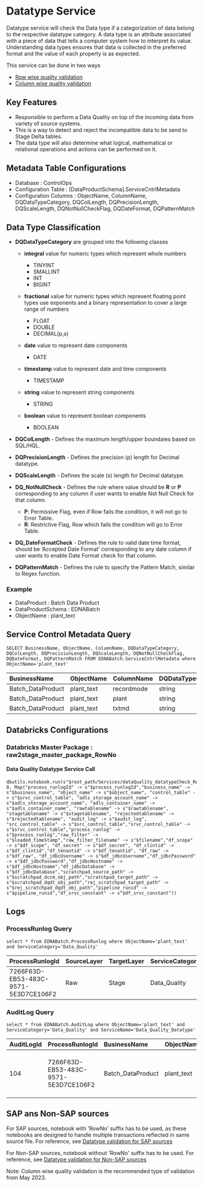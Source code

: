# Datatype Service

Datatype service will check the Data type if a categorization of data belong to the respective datatype category.
A data type is an attribute associated with a piece of data that tells a computer system how to interpret its value.
Understanding data types ensures that data is collected in the preferred format and the value of each property is as expected.

This service can be done in two ways

* [Row wise quality validation](https://github.com/elanco/DataOps_DIDQFramework/blob/master/ADB_Spark3.x/notebooks/EDNA%20-%20DataOps%20Framework%20(EDNA)/DIDQ_Spark3x/Services/dataQuality_datatypeCheck.scala)
* [Column wise quality validation](https://github.com/elanco/DataOps_DIDQFramework/blob/master/ADB_Spark3.x/notebooks/EDNA%20-%20DataOps%20Framework%20(EDNA)/DIDQ_Spark3x/Services/DataQuality_DataType_Column_wise.scala)

## Key Features

* Responsible to perform a Data Quality on top of the incoming data from variety of source systems.
* This is a way to detect and reject the incompatible data to be send to Stage Delta tables.
* The data type will also determine what logical, mathematical or relational operations and actions can be performed on it.

## Metadata Table Configurations

* Database              : ControlOps
* Configuration Table   : [DataProductSchema].ServiceCntrlMetadata
* Configuration Columns : ObjectName, ColumnName, DQDataTypeCategory,	DQColLength,	DQPrecisionLength,	DQScaleLength,	DQNotNullCheckFlag,	DQDateFormat, DQPatternMatch

## Data Type Classification

* **DQDataTypeCategory** are grouped into the following classes
  * **integral** value for numeric types which represent whole numbers
    * TINYINT
    * SMALLINT
    * INT
    * BIGINT

  * **fractional** value for numeric types which represent floating point types use exponents and a binary representation to cover a large range of numbers
    * FLOAT
    * DOUBLE
    * DECIMAL(p,s)

  * **date** value to represent date components
    * DATE
  
  * **timestamp** value to represent date and time components
    * TIMESTAMP

  * **string** value to represent string components
    * STRING

  * **boolean** value to represent boolean components
    * BOOLEAN

* **DQColLength** - Defines the maximum length/upper boundaies based on SQL/HQL.

* **DQPrecisionLength** -  Defines the precision (p) length for Decimal datatype.

* **DQScaleLength** -   Defines the scale (s) length for Decimal datatype.

* **DQ_NotNullCheck** - Defines the rule where value should be **R** or **P** corresponding to any column if user wants to enable Not Null Check for that column.
  * **P**: Permissive Flag, even if Row fails the condition, it will not go to Error Table.
  * **R**: Restrictive Flag, Row which fails the condition will go to Error Table.

* **DQ_DateFormatCheck** - Defines the rule to valid date time format, should be ‘Accepted Date Format’ corresponding to any date column if user wants to enable Date Format check for that column.

* **DQPatternMatch** -   Defines the rule to specify the Pattern Match, similar to Regex function.

### Example

* DataProduct             : Batch Data Product
* DataProductSchema       : EDNABatch
* ObjectName              : plant_text

## Service Control Metadata Query

```jsonc
SELECT BusinessName, ObjectName, ColumnName, DQDataTypeCategory, DQColLength, DQPrecisionLength, DQScaleLength, DQNotNullCheckFlag, DQDateFormat, DQPatternMatch FROM EDNABatch.ServiceCntrlMetadata where ObjectName='plant_text'
```

|BusinessName	|ObjectName	|ColumnName	|DQDataTypeCategory	|DQColLength	|DQPrecisionLength	|DQScaleLength	|DQNotNullCheckFlag	|DQDateFormat	|DQPatternMatch	|
|:---	|:---	|:---	|:---	|:---	|:---	|:---	|:---	|:---	|:---	|
|Batch_DataProduct	|plant_text	|recordmode	|string	|1	|NULL	|NULL	|P	|NULL	|NULL	|
|Batch_DataProduct	|plant_text	|plant	|string	|4	|NULL	|NULL	|R	|NULL	|NULL	|
|Batch_DataProduct	|plant_text	|txtmd	|string	|40	|NULL	|NULL	|P	|NULL	|NULL	|

## Databricks Configurations

### Databricks Master Package : raw2stage_master_package_RowNo

#### Data Quality Datatype Service Call

```jsonc
dbutils.notebook.run(s"$root_path/Services/dataQuality_datatypeCheck_RowNo/", 0, Map("process_runlogId" -> s"$process_runlogId","business_name" -> s"$business_name", "object_name" -> s"$object_name", "control_table" -> s"$srvc_control_table", "adls_storage_account_name" -> s"$adls_storage_account_name", "adls_container_name" -> s"$adls_container_name", "rawtablename" -> s"$rawtablename", "stagetablename" -> s"$stagetablename", "rejectedtablename" -> s"$rejectedtablename", "audit_log" -> s"$audit_log", "src_control_table" -> s"$src_control_table","srvc_control_table" -> s"$srvc_control_table","process_runlog" -> s"$process_runlog","raw_filter" -> s"$loaded_timeStamp","raw_filter_filename" -> s"$filename","df_scope" -> s"$df_scope", "df_secret" -> s"$df_secret", "df_clintid" -> s"$df_clintid","df_tenantid" -> s"$df_tenantid", "df_raw" -> s"$df_raw", "df_jdbcUsername" -> s"$df_jdbcUsername","df_jdbcPassword" -> s"$df_jdbcPassword","df_jdbcHostname" -> s"$df_jdbcHostname","df_jdbcDatabase" -> s"$df_jdbcDatabase","scratchpad_source_path" -> s"$scratchpad_dccm_obj_path","scratchpad_target_path" -> s"$scratchpad_dqdt_obj_path","rej_scratchpad_target_path" -> s"$rej_scratchpad_dqdt_obj_path","pipeline_runid" -> s"$pipeline_runid","df_srvc_constant" -> s"$df_srvc_constant"))
```

## Logs

### ProcessRunlog Query

```jsonc
select * from EDNABatch.ProcessRunlog where ObjectName='plant_text' and ServiceCategory='Data_Quality'
```

|ProcessRunlogId	|SourceLayer	|TargetLayer	|ServiceCategory	|BusinessName	|ObjectName	|FileName	|LoadFormat	|RawFileLoadedTimeStamp	|Status	|ProcessFlag	|Comment	|ProcessRunLoadTimestamp	|PipelineName	|PipelineRunId	|PipelineStartTime	|PipelineEndTime|
|:-----		|:---		|:---		|:---		|:---		|:---		|:---		|:---		|:---		|:---		|:---		|:---		|:---		|:---		|:---		|:---		|:---	|
|7266F63D-EB53-483C-9571-5E3D7CE106F2	|Raw	|Stage	|Data_Quality	|Batch_DataProduct	|plant_text	|Plant_Text_09-07-2022_12_36_53.csv	|Full_Load	|2022-09-07 12:39:34.980	|Success	|1	|Data Quality : Completed Successfully	|2022-09-07 12:48:35.307	|PL_BDD_CHILD_DI_DQ_DC_SRV_SRS_ROWNO_LEVEL2	|f8b51ebb-4f55-4e07-af6e-0d109b288fb5	|2022-09-07 12:42:11.593	|2022-09-07 12:48:35.307|

### AuditLog Query

```jsonc
select * from EDNABatch.AuditLog where ObjectName='plant_text' and ServiceCategory='Data_Quality' and ServiceName='Data_Quality_Datatype'
```

|AuditLogId	|ProcessRunlogId	|BusinessName	|ObjectName	|StorageLayer	|ServiceCategory	|ServiceName	|FileName	|ServiceCategory_Cd	|Status	|Description	|SourceColCount	|ResultRowCount	|PipelineRunId	|LoadTimestamp	|Datepart|
|:---	|:---	|:---	|:---	|:---	|:---	|:---	|:---	|:---	|:---	|:---	|:---	|:---	|:---	|:---	|:---|
|104	|7266F63D-EB53-483C-9571-5E3D7CE106F2	|Batch_DataProduct	|plant_text	|Stage	|Data_Quality	|Data_Quality_Datatype 	|Plant_Text_09-07-2022_12_36_53.csv	|3	|Pass 	|Pass in Data Quality Datatype for plant_text 	|3	|203	|f8b51ebb-4f55-4e07-af6e-0d109b288fb5	|2022-09-07 12:47:06.183	|2022-09-07 |

## SAP ans Non-SAP sources

For SAP sources, notebook with 'RowNo' suffix has to be used, as these notebooks are designed to handle multiple transactions reflected in same source file. For reference, see [Datatype validation for SAP sources](https://github.com/elanco/DataOps_DIDQFramework/blob/master/ADB_Spark3.x/notebooks/EDNA%20-%20DataOps%20Framework%20(EDNA)/DIDQ_Spark3x/Services/dataQuality_datatypeCheck_RowNo.scala)

For Non-SAP sources, notebook without 'RowNo' suffix has to be used. For reference, see [Datatype validation for Non-SAP sources](https://github.com/elanco/DataOps_DIDQFramework/blob/master/ADB_Spark3.x/notebooks/EDNA%20-%20DataOps%20Framework%20(EDNA)/DIDQ_Spark3x/Services/dataQuality_datatypeCheck.scala)

Note: Column wise quality validation is the recommended type of validation from May 2023.
